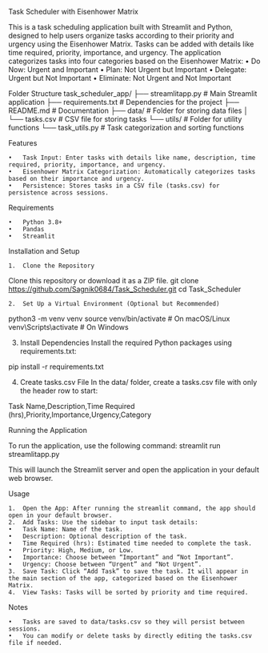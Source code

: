 Task Scheduler with Eisenhower Matrix

This is a task scheduling application built with Streamlit and Python, designed to help users organize tasks according to their priority and urgency using the Eisenhower Matrix. Tasks can be added with details like time required, priority, importance, and urgency. The application categorizes tasks into four categories based on the Eisenhower Matrix:
	•	Do Now: Urgent and Important
	•	Plan: Not Urgent but Important
	•	Delegate: Urgent but Not Important
	•	Eliminate: Not Urgent and Not Important

Folder Structure
task_scheduler_app/
├── streamlitapp.py            # Main Streamlit application
├── requirements.txt           # Dependencies for the project
├── README.md                  # Documentation
├── data/                      # Folder for storing data files
│   └── tasks.csv              # CSV file for storing tasks
└── utils/                     # Folder for utility functions
    └── task_utils.py          # Task categorization and sorting functions

Features

	•	Task Input: Enter tasks with details like name, description, time required, priority, importance, and urgency.
	•	Eisenhower Matrix Categorization: Automatically categorizes tasks based on their importance and urgency.
	•	Persistence: Stores tasks in a CSV file (tasks.csv) for persistence across sessions.

Requirements

	•	Python 3.8+
	•	Pandas
	•	Streamlit

Installation and Setup

	1.	Clone the Repository
Clone this repository or download it as a ZIP file.
git clone https://github.com/Sagnik0684/Task_Scheduler.git
cd Task_Scheduler


	2.	Set Up a Virtual Environment (Optional but Recommended)
python3 -m venv venv
source venv/bin/activate  # On macOS/Linux
venv\Scripts\activate     # On Windows

  3.	Install Dependencies
Install the required Python packages using requirements.txt:

pip install -r requirements.txt

4.	Create tasks.csv File
In the data/ folder, create a tasks.csv file with only the header row to start:

Task Name,Description,Time Required (hrs),Priority,Importance,Urgency,Category


Running the Application

To run the application, use the following command:
streamlit run streamlitapp.py

This will launch the Streamlit server and open the application in your default web browser.

Usage

	1.	Open the App: After running the streamlit command, the app should open in your default browser.
	2.	Add Tasks: Use the sidebar to input task details:
	•	Task Name: Name of the task.
	•	Description: Optional description of the task.
	•	Time Required (hrs): Estimated time needed to complete the task.
	•	Priority: High, Medium, or Low.
	•	Importance: Choose between “Important” and “Not Important”.
	•	Urgency: Choose between “Urgent” and “Not Urgent”.
	3.	Save Task: Click “Add Task” to save the task. It will appear in the main section of the app, categorized based on the Eisenhower Matrix.
	4.	View Tasks: Tasks will be sorted by priority and time required.

Notes

	•	Tasks are saved to data/tasks.csv so they will persist between sessions.
	•	You can modify or delete tasks by directly editing the tasks.csv file if needed.




